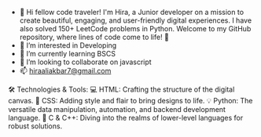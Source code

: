 - 👋 Hi fellow code traveler! I'm Hira, a Junior developer on a mission to create beautiful, engaging, and user-friendly digital experiences. I have also solved 150+ LeetCode problems in Python. Welcome to my GitHub repository, where lines of code come to life! 🚀
- 👀 I’m interested in Developing
- 🌱 I’m currently learning BSCS
- 💞️ I’m looking to collaborate on javascript
- 📫 hiraaliakbar7@gmail.com

🛠️ Technologies & Tools:
💻 HTML: Crafting the structure of the digital canvas.
🎨 CSS: Adding style and flair to bring designs to life.
💡 Python: The versatile data manipulation, automation, and backend development language.
🤖 C & C++: Diving into the realms of lower-level languages for robust solutions.
